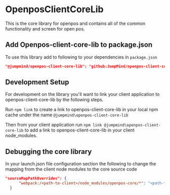 # OpenposClientCoreLib

This is the core library for openpos and contains all of the common functionality and screen for open pos. 

## Add Openpos-client-core-lib to package.json
To use this library add to following to your dependencies in `package.json`
```json
"@jumpmind/openpos-client-core-lib": "github:JumpMind/openpos-client-core-lib"
```

## Development Setup
For development on the library you'll want to link your client application to openpos-client-core-lib by the following steps.

Run `npm link` to create a link to openpos-client-core-lib in your local npm cache under the name `@jumpmind\openpos-client-core-lib`

Then from your client application run `npm link @jumpmind\openpos-client-core-lib` to add a link to openpos-client-core-lib in your client node_modules.

## Debugging the core library
In your launch.json file configuration section the following to change the mapping from the client node modules to the core source code
```json
"sourceMapPathOverrides": {
      "webpack:/<path-to-client>/node_modules/openpos-core/*": "<path-to-open-pos.git>/openpos-client-core-lib/src/app/openpos-core/*"    
  }
```
